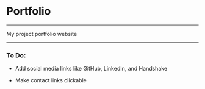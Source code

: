 # Portfolio

---

My project portfolio website

---

### To Do:

- Add social media links like GitHub, LinkedIn, and Handshake

- Make contact links clickable

